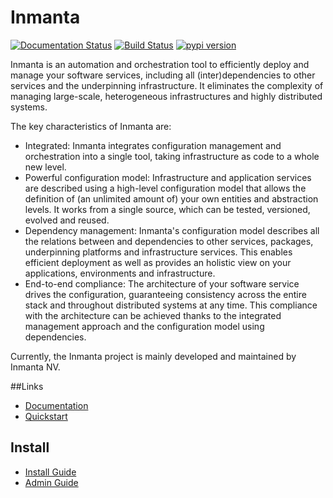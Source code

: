 # Inmanta
[![Documentation Status](https://readthedocs.org/projects/inmanta/badge/?version=latest)](http://inmanta.readthedocs.io/en/latest/?badge=latest)
[![Build Status](https://travis-ci.org/inmanta/inmanta.svg?branch=master)](https://travis-ci.org/inmanta/inmanta)
[![pypi version](https://img.shields.io/pypi/v/inmanta.svg)](https://pypi.python.org/pypi/inmanta/)


Inmanta is an automation and orchestration tool to efficiently deploy and manage your software
services, including all (inter)dependencies to other services and the underpinning infrastructure.
It eliminates the complexity of managing large-scale, heterogeneous infrastructures and highly
distributed systems.

The key characteristics of Inmanta are:
 * Integrated: Inmanta integrates configuration management and orchestration into a single tool,
   taking infrastructure as code to a whole new level.
 * Powerful configuration model: Infrastructure and application services are described using a
   high-level configuration model that allows the definition of (an unlimited amount of) your own
   entities and abstraction levels. It works from a single source, which can be tested, versioned,
   evolved and reused.
 * Dependency management: Inmanta's configuration model describes all the relations between and
   dependencies to other services, packages, underpinning platforms and infrastructure services.
   This enables efficient deployment as well as provides an holistic view on your applications,
   environments and infrastructure.
 * End-to-end compliance: The architecture of your software service drives the configuration,
   guaranteeing consistency across the entire stack and throughout distributed systems at any time.
   This compliance with the architecture can be achieved thanks to the integrated management
   approach and the configuration model using dependencies.

Currently, the Inmanta project is mainly developed and maintained by Inmanta NV.

##Links

* [Documentation](http://inmanta.readthedocs.io)
* [Quickstart](https://github.com/inmanta/quickstart-vagrant)

## Install

* [Install Guide](http://inmanta.readthedocs.io/en/latest/install.html)
* [Admin Guide](http://inmanta.readthedocs.io/en/latest/admin.html)

